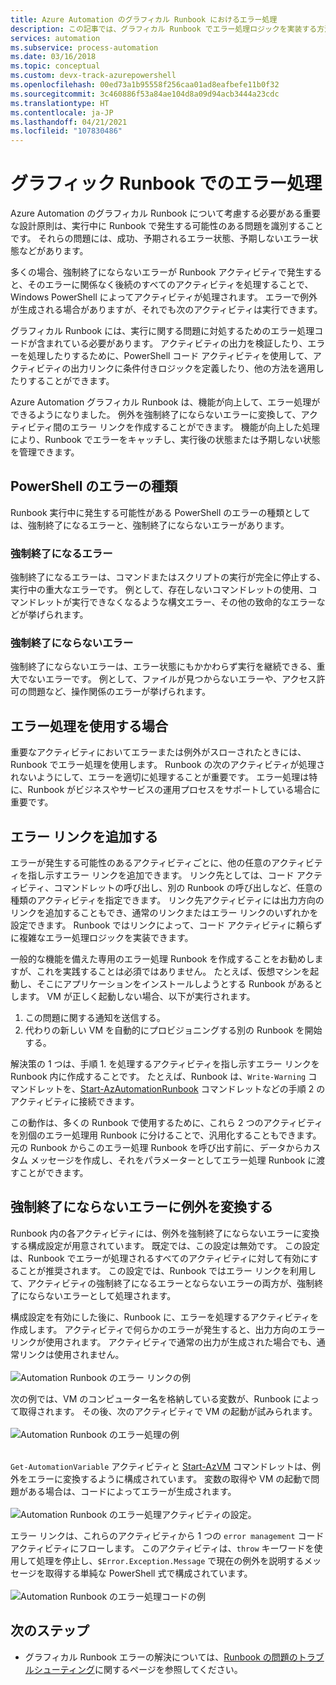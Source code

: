 ```yaml
---
title: Azure Automation のグラフィカル Runbook におけるエラー処理
description: この記事では、グラフィカル Runbook でエラー処理ロジックを実装する方法について説明します。
services: automation
ms.subservice: process-automation
ms.date: 03/16/2018
ms.topic: conceptual
ms.custom: devx-track-azurepowershell
ms.openlocfilehash: 00ed73a1b95558f256caa01ad8eafbefe11b0f32
ms.sourcegitcommit: 3c460886f53a84ae104d8a09d94acb3444a23cdc
ms.translationtype: HT
ms.contentlocale: ja-JP
ms.lasthandoff: 04/21/2021
ms.locfileid: "107830486"
---
```

# <a name="handle-errors-in-graphical-runbooks"></a>グラフィック Runbook でのエラー処理

Azure Automation のグラフィカル Runbook について考慮する必要がある重要な設計原則は、実行中に Runbook で発生する可能性のある問題を識別することです。 それらの問題には、成功、予期されるエラー状態、予期しないエラー状態などがあります。

多くの場合、強制終了にならないエラーが Runbook アクティビティで発生すると、そのエラーに関係なく後続のすべてのアクティビティを処理することで、Windows PowerShell によってアクティビティが処理されます。 エラーで例外が生成される場合がありますが、それでも次のアクティビティは実行できます。

グラフィカル Runbook には、実行に関する問題に対処するためのエラー処理コードが含まれている必要があります。 アクティビティの出力を検証したり、エラーを処理したりするために、PowerShell コード アクティビティを使用して、アクティビティの出力リンクに条件付きロジックを定義したり、他の方法を適用したりすることができます。

Azure Automation グラフィカル Runbook は、機能が向上して、エラー処理ができるようになりました。 例外を強制終了にならないエラーに変換して、アクティビティ間のエラー リンクを作成することができます。 機能が向上した処理により、Runbook でエラーをキャッチし、実行後の状態または予期しない状態を管理できます。 

## <a name="powershell-error-types"></a>PowerShell のエラーの種類

Runbook 実行中に発生する可能性がある PowerShell のエラーの種類としては、強制終了になるエラーと、強制終了にならないエラーがあります。
 
### <a name="terminating-error"></a>強制終了になるエラー

強制終了になるエラーは、コマンドまたはスクリプトの実行が完全に停止する、実行中の重大なエラーです。 例として、存在しないコマンドレットの使用、コマンドレットが実行できなくなるような構文エラー、その他の致命的なエラーなどが挙げられます。

### <a name="non-terminating-error"></a>強制終了にならないエラー

強制終了にならないエラーは、エラー状態にもかかわらず実行を継続できる、重大でないエラーです。 例として、ファイルが見つからないエラーや、アクセス許可の問題など、操作関係のエラーが挙げられます。

## <a name="when-to-use-error-handling"></a>エラー処理を使用する場合

重要なアクティビティにおいてエラーまたは例外がスローされたときには、Runbook でエラー処理を使用します。 Runbook の次のアクティビティが処理されないようにして、エラーを適切に処理することが重要です。 エラー処理は特に、Runbook がビジネスやサービスの運用プロセスをサポートしている場合に重要です。

## <a name="add-error-links"></a>エラー リンクを追加する

エラーが発生する可能性のあるアクティビティごとに、他の任意のアクティビティを指し示すエラー リンクを追加できます。 リンク先としては、コード アクティビティ、コマンドレットの呼び出し、別の Runbook の呼び出しなど、任意の種類のアクティビティを指定できます。 リンク先アクティビティには出力方向のリンクを追加することもでき、通常のリンクまたはエラー リンクのいずれかを設定できます。 Runbook ではリンクによって、コード アクティビティに頼らずに複雑なエラー処理ロジックを実装できます。

一般的な機能を備えた専用のエラー処理 Runbook を作成することをお勧めしますが、これを実践することは必須ではありません。 たとえば、仮想マシンを起動し、そこにアプリケーションをインストールしようとする Runbook があるとします。 VM が正しく起動しない場合、以下が実行されます。

1. この問題に関する通知を送信する。
2. 代わりの新しい VM を自動的にプロビジョニングする別の Runbook を開始する。

解決策の 1 つは、手順 1. を処理するアクティビティを指し示すエラー リンクを Runbook 内に作成することです。 たとえば、Runbook は、`Write-Warning` コマンドレットを、[Start-AzAutomationRunbook](/powershell/module/az.automation/start-azautomationrunbook) コマンドレットなどの手順 2 のアクティビティに接続できます。

この動作は、多くの Runbook で使用するために、これら 2 つのアクティビティを別個のエラー処理用 Runbook に分けることで、汎用化することもできます。 元の Runbook からこのエラー処理 Runbook を呼び出す前に、データからカスタム メッセージを作成し、それをパラメーターとしてエラー処理 Runbook に渡すことができます。

## <a name="turn-exceptions-into-non-terminating-errors"></a>強制終了にならないエラーに例外を変換する

Runbook 内の各アクティビティには、例外を強制終了にならないエラーに変換する構成設定が用意されています。 既定では、この設定は無効です。 この設定は、Runbook でエラーが処理されるすべてのアクティビティに対して有効にすることが推奨されます。 この設定では、Runbook ではエラー リンクを利用して、アクティビティの強制終了になるエラーとならないエラーの両方が、強制終了にならないエラーとして処理されます。  

構成設定を有効にした後に、Runbook に、エラーを処理するアクティビティを作成します。 アクティビティで何らかのエラーが発生すると、出力方向のエラー リンクが使用されます。 アクティビティで通常の出力が生成された場合でも、通常リンクは使用されません。<br><br> ![Automation Runbook のエラー リンクの例](media/automation-runbook-graphical-error-handling/error-link-example.png)

次の例では、VM のコンピューター名を格納している変数が、Runbook によって取得されます。 その後、次のアクティビティで VM の起動が試みられます。<br><br> ![Automation Runbook のエラー処理の例](media/automation-runbook-graphical-error-handling/runbook-example-error-handling.png)<br><br>      

`Get-AutomationVariable` アクティビティと [Start-AzVM](/powershell/module/Az.Compute/Start-AzVM) コマンドレットは、例外をエラーに変換するように構成されています。 変数の取得や VM の起動で問題がある場合は、コードによってエラーが生成されます。<br><br> ![Automation Runbook のエラー処理アクティビティの設定](media/automation-runbook-graphical-error-handling/activity-blade-convertexception-option.png)。

エラー リンクは、これらのアクティビティから 1 つの `error management` コード アクティビティにフローします。 このアクティビティは、`throw` キーワードを使用して処理を停止し、`$Error.Exception.Message` で現在の例外を説明するメッセージを取得する単純な PowerShell 式で構成されています。<br><br> ![Automation Runbook のエラー処理コードの例](media/automation-runbook-graphical-error-handling/runbook-example-error-handling-code.png)

## <a name="next-steps"></a>次のステップ

* グラフィカル Runbook エラーの解決については、[Runbook の問題のトラブルシューティング](troubleshoot/runbooks.md)に関するページを参照してください。
